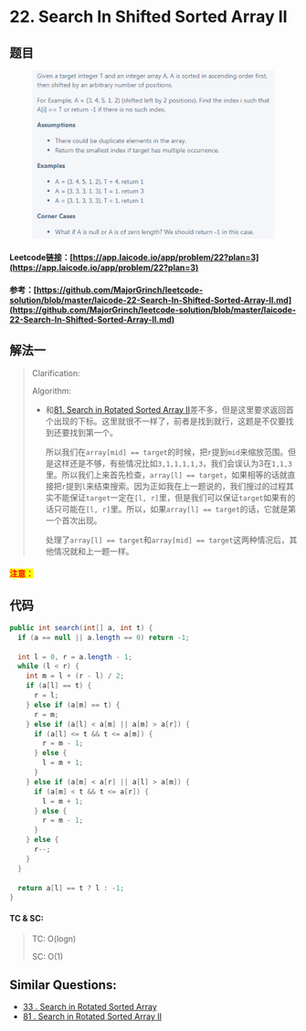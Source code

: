 # 22. Search In Shifted Sorted Array II

## 题目

<figure><img src="../../.gitbook/assets/image (13) (1) (1).png" alt=""><figcaption></figcaption></figure>

#### Leetcode链接：[https://app.laicode.io/app/problem/22?plan=3](https://app.laicode.io/app/problem/22?plan=3)

#### 参考：[https://github.com/MajorGrinch/leetcode-solution/blob/master/laicode-22-Search-In-Shifted-Sorted-Array-II.md](https://github.com/MajorGrinch/leetcode-solution/blob/master/laicode-22-Search-In-Shifted-Sorted-Array-II.md)

## 解法一

> Clarification:&#x20;
>
> Algorithm:&#x20;
>
> *   和[81. Search in Rotated Sorted Array II](https://app.gitbook.com/s/mQzFQYTpBquJavelavDY/\~/changes/162/leetcode/0-100-12/81.-search-in-rotated-sorted-array-ii)差不多，但是这里要求返回首个出现的下标。这里就很不一样了，前者是找到就行，这题是不仅要找到还要找到第一个。
>
>     所以我们在`array[mid] == target`的时候，把`r`提到`mid`来缩放范围。但是这样还是不够，有些情况比如`3,1,1,1,1,3`，我们会误认为3在`1,1,3`里。所以我们上来首先检查，`array[l] == target`，如果相等的话就直接把`r`提到`l`来结束搜索。因为正如我在上一题说的，我们搜过的过程其实不能保证`target`一定在`[l, r]`里，但是我们可以保证`target`如果有的话只可能在`[l, r]`里。所以，如果`array[l] == target`的话，它就是第一个首次出现。
>
>     处理了`array[l] == target`和`array[mid] == target`这两种情况后，其他情况就和上一题一样。

#### <mark style="color:red;">注意：</mark>

## 代码

```java
public int search(int[] a, int t) {
  if (a == null || a.length == 0) return -1;

  int l = 0, r = a.length - 1;
  while (l < r) {
    int m = l + (r - l) / 2;
    if (a[l] == t) {
      r = l;
    } else if (a[m] == t) {
      r = m;
    } else if (a[l] < a[m] || a[m] > a[r]) {
      if (a[l] <= t && t <= a[m]) {
        r = m - 1;
      } else {
        l = m + 1;
      }
    } else if (a[m] < a[r] || a[l] > a[m]) {
      if (a[m] < t && t <= a[r]) {
        l = m + 1;
      } else {
        r = m - 1;
      }
    } else {
      r--;
    }
  }

  return a[l] == t ? l : -1;
}
```

#### TC & SC:&#x20;

> TC: O(logn)
>
> SC: O(1)

## **Similar Questions:**&#x20;

* [33 . Search in Rotated Sorted Array](../../leetcode/0-100-12/33.-search-in-rotated-sorted-array.md)
* [81 . Search in Rotated Sorted Array II](https://app.gitbook.com/s/mQzFQYTpBquJavelavDY/\~/changes/162/leetcode/0-100-12/81.-search-in-rotated-sorted-array-ii)
